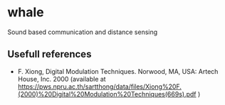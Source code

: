 # whale
Sound based communication and distance sensing

## Usefull references
- F. Xiong, Digital Modulation Techniques. Norwood, MA, USA: Artech House, Inc. 2000 (available at https://pws.npru.ac.th/sartthong/data/files/Xiong%20F.(2000)%20Digital%20Modulation%20Techniques(669s).pdf )
